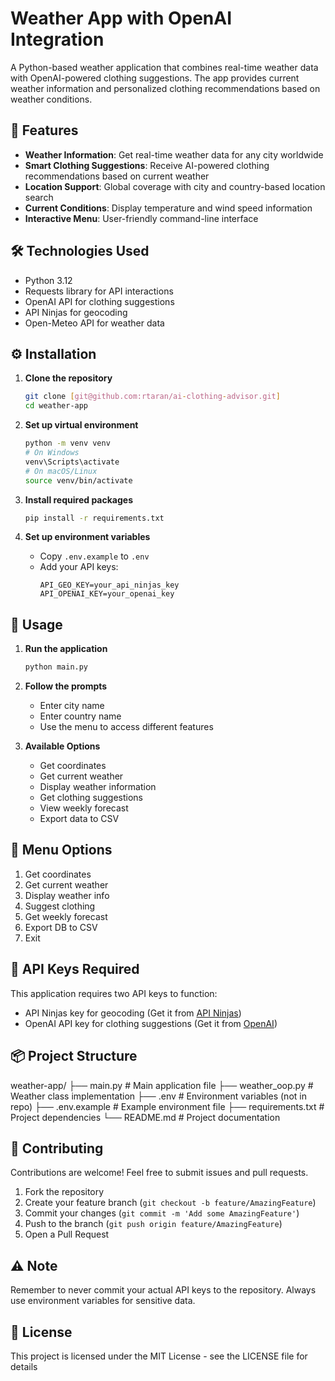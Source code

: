 # Weather App with OpenAI Integration

A Python-based weather application that combines real-time weather data with OpenAI-powered clothing suggestions. The app provides current weather information and personalized clothing recommendations based on weather conditions.

## 🌟 Features

- **Weather Information**: Get real-time weather data for any city worldwide
- **Smart Clothing Suggestions**: Receive AI-powered clothing recommendations based on current weather
- **Location Support**: Global coverage with city and country-based location search
- **Current Conditions**: Display temperature and wind speed information
- **Interactive Menu**: User-friendly command-line interface

## 🛠️ Technologies Used

- Python 3.12
- Requests library for API interactions
- OpenAI API for clothing suggestions
- API Ninjas for geocoding
- Open-Meteo API for weather data

## ⚙️ Installation

1. **Clone the repository**
   ```bash
   git clone [git@github.com:rtaran/ai-clothing-advisor.git]
   cd weather-app
   ```

2. **Set up virtual environment**
   ```bash
   python -m venv venv
   # On Windows
   venv\Scripts\activate
   # On macOS/Linux
   source venv/bin/activate
   ```

3. **Install required packages**
   ```bash
   pip install -r requirements.txt
   ```

4. **Set up environment variables**
   - Copy `.env.example` to `.env`
   - Add your API keys:
     ```
     API_GEO_KEY=your_api_ninjas_key
     API_OPENAI_KEY=your_openai_key
     ```

## 🚀 Usage

1. **Run the application**
   ```bash
   python main.py
   ```

2. **Follow the prompts**
   - Enter city name
   - Enter country name
   - Use the menu to access different features

3. **Available Options**
   - Get coordinates
   - Get current weather
   - Display weather information
   - Get clothing suggestions
   - View weekly forecast
   - Export data to CSV
   
## 📝 Menu Options
1. Get coordinates
2. Get current weather
3. Display weather info
4. Suggest clothing
5. Get weekly forecast
6. Export DB to CSV
7. Exit


## 🔑 API Keys Required

This application requires two API keys to function:
- API Ninjas key for geocoding (Get it from [API Ninjas](https://api-ninjas.com))
- OpenAI API key for clothing suggestions (Get it from [OpenAI](https://platform.openai.com))

## 📦 Project Structure
weather-app/ ├── main.py # Main application file ├── weather_oop.py # Weather class implementation ├── .env # Environment variables (not in repo) ├── .env.example # Example environment file ├── requirements.txt # Project dependencies └── README.md # Project documentation

## 🤝 Contributing

Contributions are welcome! Feel free to submit issues and pull requests.

1. Fork the repository
2. Create your feature branch (`git checkout -b feature/AmazingFeature`)
3. Commit your changes (`git commit -m 'Add some AmazingFeature'`)
4. Push to the branch (`git push origin feature/AmazingFeature`)
5. Open a Pull Request

## ⚠️ Note

Remember to never commit your actual API keys to the repository. Always use environment variables for sensitive data.

## 📄 License

This project is licensed under the MIT License - see the LICENSE file for details